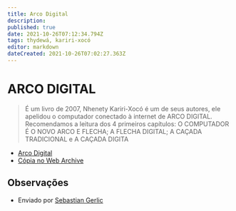 ```yaml
---
title: Arco Digital
description: 
published: true
date: 2021-10-26T07:12:34.794Z
tags: thydewá, kariri-xocó
editor: markdown
dateCreated: 2021-10-26T07:02:27.363Z
---
```


# ARCO DIGITAL

> É um livro de 2007, Nhenety Kariri-Xocó é um de seus autores, ele apelidou o computador conectado à internet de ARCO DIGITAL. Recomendamos a leitura dos 4 primeiros capítulos: O COMPUTADOR É O NOVO ARCO E FLECHA; A FLECHA DIGITAL; A CAÇADA TRADICIONAL e A CAÇADA DIGITA
- [Arco Digital](http://www.thydewa.org/downloads/arco.pdf)
- [Cópia no Web Archive](https://web.archive.org/web/20210415134255/http://www.thydewa.org/downloads/arco.pdf)

## Observações

- Enviado por [Sebastian Gerlic](/pessoas/sebastian-gerlic)
